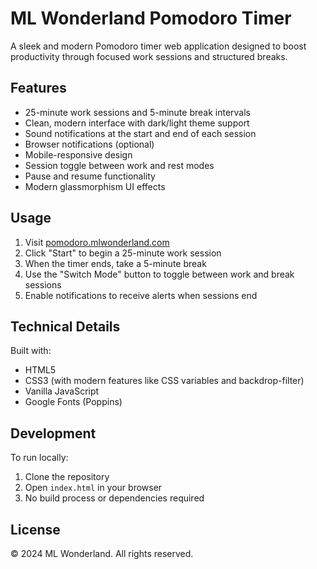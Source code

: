 # ML Wonderland Pomodoro Timer

A sleek and modern Pomodoro timer web application designed to boost productivity through focused work sessions and structured breaks.

## Features

- 25-minute work sessions and 5-minute break intervals
- Clean, modern interface with dark/light theme support
- Sound notifications at the start and end of each session
- Browser notifications (optional)
- Mobile-responsive design
- Session toggle between work and rest modes
- Pause and resume functionality
- Modern glassmorphism UI effects

## Usage

1. Visit [pomodoro.mlwonderland.com](https://pomodoro.mlwonderland.com)
2. Click "Start" to begin a 25-minute work session
3. When the timer ends, take a 5-minute break
4. Use the "Switch Mode" button to toggle between work and break sessions
5. Enable notifications to receive alerts when sessions end

## Technical Details

Built with:
- HTML5
- CSS3 (with modern features like CSS variables and backdrop-filter)
- Vanilla JavaScript
- Google Fonts (Poppins)

## Development

To run locally:
1. Clone the repository
2. Open `index.html` in your browser
3. No build process or dependencies required

## License

© 2024 ML Wonderland. All rights reserved.
